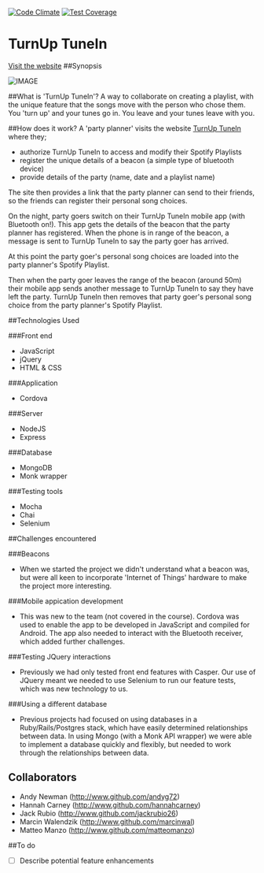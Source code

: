 [![Code Climate](https://codeclimate.com/github/matteomanzo/Playlister/badges/gpa.svg)](https://codeclimate.com/github/matteomanzo/Playlister) [![Test Coverage](https://codeclimate.com/github/matteomanzo/Playlister/badges/coverage.svg)](https://codeclimate.com/github/matteomanzo/Playlister)

TurnUp TuneIn
=======================
[Visit the website](https://turnuptunein.herokuapp.com)
##Synopsis

![IMAGE](public/TurnUpTuneIn.png)

##What is 'TurnUp TuneIn'?
A way to collaborate on creating a playlist, with the unique feature that the songs move with the person who chose them. You 'turn up' and your tunes go in. You leave and your tunes leave with you.

##How does it work?
A 'party planner' visits the website [TurnUp TuneIn](https://turnuptunein.herokuapp.com) where they;
- authorize TurnUp TuneIn to access and modify their Spotify Playlists
- register the unique details of a beacon (a simple type of bluetooth device)
- provide details of the party (name, date and a playlist name)

The site then provides a link that the party planner can send to their friends, so the friends can register their personal song choices.

On the night, party goers switch on their TurnUp TuneIn mobile app (with Bluetooth on!). This app gets the details of the beacon that the party planner has registered. When the phone is in range of the beacon, a message is sent to TurnUp TuneIn to say the party goer has arrived.

At this point the party goer's personal song choices are loaded into the party planner's Spotify Playlist.

Then when the party goer leaves the range of the beacon (around 50m) their mobile app sends another message to TurnUp TuneIn to say they have left the party. TurnUp TuneIn then removes that party goer's personal song choice from the party planner's Spotify Playlist.

##Technologies Used

###Front end
- JavaScript
- jQuery
- HTML & CSS

###Application 
- Cordova

###Server
- NodeJS
- Express

###Database
- MongoDB
- Monk wrapper

###Testing tools
- Mocha
- Chai
- Selenium

##Challenges encountered

###Beacons
- When we started the project we didn't understand what a beacon was, but were all keen to incorporate 'Internet of Things' hardware to make the project more interesting.

###Mobile appication development
- This was new to the team (not covered in the course). Cordova was used to enable the app to be developed in JavaScript and compiled for Android. The app also needed to interact with the Bluetooth receiver, which added further challenges.

###Testing JQuery interactions
- Previously we had only tested front end features with Casper. Our use of JQuery meant we needed to use Selenium to run our feature tests, which was new technology to us.

###Using a different database
- Previous projects had focused on using databases in a Ruby/Rails/Postgres stack, which have easily determined relationships between data. In using Mongo (with a Monk API wrapper) we were able to implement a database quickly and flexibly, but needed to work through the relationships between data.

## Collaborators
- Andy Newman (http://www.github.com/andyg72)
- Hannah Carney (http://www.github.com/hannahcarney)
- Jack Rubio (http://www.github.com/jackrubio26)
- Marcin Walendzik (http://www.github.com/marcinwal)
- Matteo Manzo (http://www.github.com/matteomanzo)

##To do
- [ ] Describe potential feature enhancements
